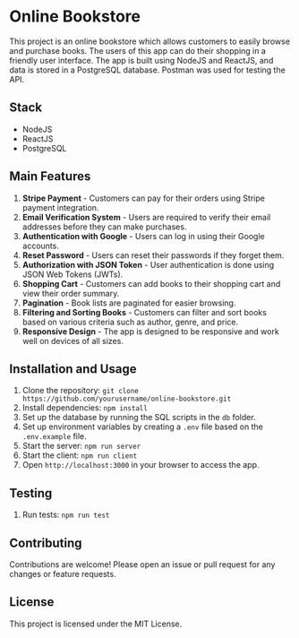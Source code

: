 # Online Bookstore

This project is an online bookstore which allows customers to easily browse and purchase books. The users of this app can do their shopping in a friendly user interface. The app is built using NodeJS and ReactJS, and data is stored in a PostgreSQL database. Postman was used for testing the API.

## Stack

- NodeJS
- ReactJS
- PostgreSQL

## Main Features

1. **Stripe Payment** - Customers can pay for their orders using Stripe payment integration.
2. **Email Verification System** - Users are required to verify their email addresses before they can make purchases.
3. **Authentication with Google** - Users can log in using their Google accounts.
4. **Reset Password** - Users can reset their passwords if they forget them.
5. **Authorization with JSON Token** - User authentication is done using JSON Web Tokens (JWTs).
6. **Shopping Cart** - Customers can add books to their shopping cart and view their order summary.
7. **Pagination** - Book lists are paginated for easier browsing.
8. **Filtering and Sorting Books** - Customers can filter and sort books based on various criteria such as author, genre, and price.
9. **Responsive Design** - The app is designed to be responsive and work well on devices of all sizes.

## Installation and Usage

1. Clone the repository: `git clone https://github.com/yourusername/online-bookstore.git`
2. Install dependencies: `npm install`
3. Set up the database by running the SQL scripts in the `db` folder.
4. Set up environment variables by creating a `.env` file based on the `.env.example` file.
5. Start the server: `npm run server`
6. Start the client: `npm run client`
7. Open `http://localhost:3000` in your browser to access the app.

## Testing

1. Run tests: `npm run test`

## Contributing

Contributions are welcome! Please open an issue or pull request for any changes or feature requests.

## License

This project is licensed under the MIT License.
